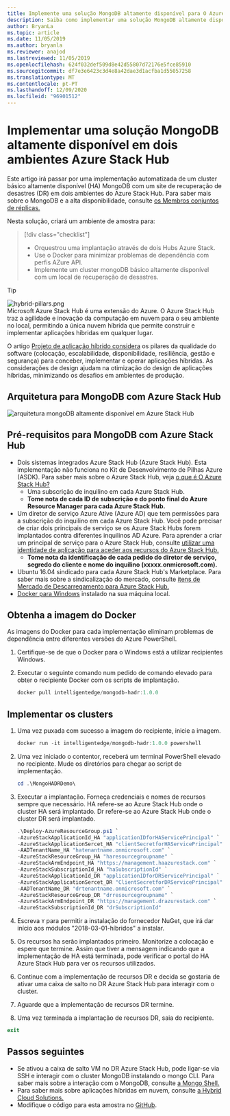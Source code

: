 ```yaml
---
title: Implemente uma solução MongoDB altamente disponível para O Azure e Azure Stack Hub
description: Saiba como implementar uma solução MongoDB altamente disponível para o Azure e o Azure Stack Hub
author: BryanLa
ms.topic: article
ms.date: 11/05/2019
ms.author: bryanla
ms.reviewer: anajod
ms.lastreviewed: 11/05/2019
ms.openlocfilehash: 624f032def509d8e42d55807d72176e5fce85910
ms.sourcegitcommit: df7e3e6423c3d4e8a42dae3d1acfba1d55057258
ms.translationtype: MT
ms.contentlocale: pt-PT
ms.lasthandoff: 12/09/2020
ms.locfileid: "96901512"
---
```

# <a name="deploy-a-highly-available-mongodb-solution-across-two-azure-stack-hub-environments"></a>Implementar uma solução MongoDB altamente disponível em dois ambientes Azure Stack Hub

Este artigo irá passar por uma implementação automatizada de um cluster básico altamente disponível (HA) MongoDB com um site de recuperação de desastres (DR) em dois ambientes do Azure Stack Hub. Para saber mais sobre o MongoDB e a alta disponibilidade, consulte [os Membros conjuntos de réplicas.](https://docs.mongodb.com/manual/core/replica-set-members/)

Nesta solução, criará um ambiente de amostra para:

> [!div class="checklist"]
> - Orquestrou uma implantação através de dois Hubs Azure Stack.
> - Use o Docker para minimizar problemas de dependência com perfis AZure API.
> - Implemente um cluster mongoDB básico altamente disponível com um local de recuperação de desastres.

> [!Tip]  
> ![hybrid-pillars.png](./media/solution-deployment-guide-cross-cloud-scaling/hybrid-pillars.png)  
> Microsoft Azure Stack Hub é uma extensão do Azure. O Azure Stack Hub traz a agilidade e inovação da computação em nuvem para o seu ambiente no local, permitindo a única nuvem híbrida que permite construir e implementar aplicações híbridas em qualquer lugar.  
> 
> O artigo [Projeto de aplicação híbrido considera](overview-app-design-considerations.md) os pilares da qualidade do software (colocação, escalabilidade, disponibilidade, resiliência, gestão e segurança) para conceber, implementar e operar aplicações híbridas. As considerações de design ajudam na otimização do design de aplicações híbridas, minimizando os desafios em ambientes de produção.

## <a name="architecture-for-mongodb-with-azure-stack-hub"></a>Arquitetura para MongoDB com Azure Stack Hub

![arquitetura mongoDB altamente disponível em Azure Stack Hub](media/solution-deployment-guide-mongodb-ha/image1.png)

## <a name="prerequisites-for-mongodb-with-azure-stack-hub"></a>Pré-requisitos para MongoDB com Azure Stack Hub

- Dois sistemas integrados Azure Stack Hub (Azure Stack Hub). Esta implementação não funciona no Kit de Desenvolvimento de Pilhas Azure (ASDK). Para saber mais sobre o Azure Stack Hub, veja [o que é O Azure Stack Hub?](https://azure.microsoft.com/products/azure-stack/hub/)
  - Uma subscrição de inquilino em cada Azure Stack Hub. 
  - **Tome nota de cada ID de subscrição e do ponto final do Azure Resource Manager para cada Azure Stack Hub.**
- Um diretor de serviço Azure Ative (Azure AD) que tem permissões para a subscrição do inquilino em cada Azure Stack Hub. Você pode precisar de criar dois principais de serviço se os Azure Stack Hubs forem implantados contra diferentes inquilinos AD Azure. Para aprender a criar um principal de serviço para o Azure Stack Hub, consulte [utilizar uma identidade de aplicação para aceder aos recursos do Azure Stack Hub.](/azure-stack/user/azure-stack-create-service-principals)
  - **Tome nota da identificação de cada pedido do diretor de serviço, segredo do cliente e nome do inquilino (xxxxx.onmicrosoft.com).**
- Ubuntu 16.04 sindicado para cada Azure Stack Hub's Marketplace. Para saber mais sobre a sindicalização do mercado, consulte [itens de Mercado de Descarregamento para Azure Stack Hub.](/azure-stack/operator/azure-stack-download-azure-marketplace-item)
- [Docker para Windows](https://docs.docker.com/docker-for-windows/) instalado na sua máquina local.

## <a name="get-the-docker-image"></a>Obtenha a imagem do Docker

As imagens do Docker para cada implementação eliminam problemas de dependência entre diferentes versões do Azure PowerShell.

1. Certifique-se de que o Docker para o Windows está a utilizar recipientes Windows.
2. Executar o seguinte comando num pedido de comando elevado para obter o recipiente Docker com os scripts de implantação.

    ```powershell  
    docker pull intelligentedge/mongodb-hadr:1.0.0
    ```

## <a name="deploy-the-clusters"></a>Implementar os clusters

1. Uma vez puxada com sucesso a imagem do recipiente, inicie a imagem.

    ```powershell  
    docker run -it intelligentedge/mongodb-hadr:1.0.0 powershell
    ```

2. Uma vez iniciado o contentor, receberá um terminal PowerShell elevado no recipiente. Mude os diretórios para chegar ao script de implementação.

    ```powershell  
    cd .\MongoHADRDemo\
    ```

3. Executar a implantação. Forneça credenciais e nomes de recursos sempre que necessário. HA refere-se ao Azure Stack Hub onde o cluster HA será implantado. Dr refere-se ao Azure Stack Hub onde o cluster DR será implantado.

    ```powershell
    .\Deploy-AzureResourceGroup.ps1 `
    -AzureStackApplicationId_HA "applicationIDforHAServicePrincipal" `
    -AzureStackApplicationSercet_HA "clientSecretforHAServicePrincipal" `
    -AADTenantName_HA "hatenantname.onmicrosoft.com" `
    -AzureStackResourceGroup_HA "haresourcegroupname" `
    -AzureStackArmEndpoint_HA "https://management.haazurestack.com" `
    -AzureStackSubscriptionId_HA "haSubscriptionId" `
    -AzureStackApplicationId_DR "applicationIDforDRServicePrincipal" `
    -AzureStackApplicationSercet_DR "ClientSecretforDRServicePrincipal" `
    -AADTenantName_DR "drtenantname.onmicrosoft.com" `
    -AzureStackResourceGroup_DR "drresourcegroupname" `
    -AzureStackArmEndpoint_DR "https://management.drazurestack.com" `
    -AzureStackSubscriptionId_DR "drSubscriptionId"
    ```

4. Escreva `Y` para permitir a instalação do fornecedor NuGet, que irá dar início aos módulos "2018-03-01-híbridos" a instalar.

5. Os recursos ha serão implantados primeiro. Monitorize a colocação e espere que termine. Assim que tiver a mensagem indicando que a implementação de HA está terminada, pode verificar o portal do HA Azure Stack Hub para ver os recursos utilizados.

6. Continue com a implementação de recursos DR e decida se gostaria de ativar uma caixa de salto no DR Azure Stack Hub para interagir com o cluster.

7. Aguarde que a implementação de recursos DR termine.

8. Uma vez terminada a implantação de recursos DR, saia do recipiente.

  ```powershell
  exit
  ```

## <a name="next-steps"></a>Passos seguintes

- Se ativou a caixa de salto VM no DR Azure Stack Hub, pode ligar-se via SSH e interagir com o cluster MongoDB instalando o mongo CLI. Para saber mais sobre a interação com o MongoDB, consulte [a Mongo Shell.](https://docs.mongodb.com/manual/mongo/)
- Para saber mais sobre aplicações híbridas em nuvem, consulte [a Hybrid Cloud Solutions.](/azure-stack/user/)
- Modifique o código para esta amostra no [GitHub](https://github.com/Azure-Samples/azure-intelligent-edge-patterns).
